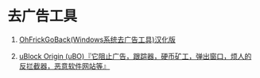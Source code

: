 # 去广告工具

1. [OhFrickGoBack(Windows系统去广告工具)汉化版](https://bgithub.xyz/zetaloop/OFGB)

2. [uBlock Origin (uBO)『它阻止广告，跟踪器，硬币矿工，弹出窗口，烦人的反拦截器，恶意软件网站等』](https://bgithub.xyz/gorhill/uBlock)